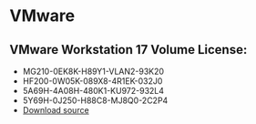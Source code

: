 # VMware #

## VMware Workstation 17 Volume License: ##

  - MG210-0EK8K-H89Y1-VLAN2-93K20
  - HF200-0W05K-089X8-4R1EK-032J0
  - 5A69H-4A08H-480K1-KU972-932L4
  - 5Y69H-0J250-H88C8-MJ8Q0-2C2P4
  - [Download source](https://1drv.ms/u/s!AmvuvqBBIcK6iQVgjPUSlqUiIi-L?e=v5AV7L)


